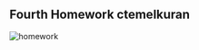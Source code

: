 ## Fourth Homework ctemelkuran

![homework](https://user-images.githubusercontent.com/45206582/131386439-6727321a-5a50-4c20-9413-ea4013013434.PNG)

